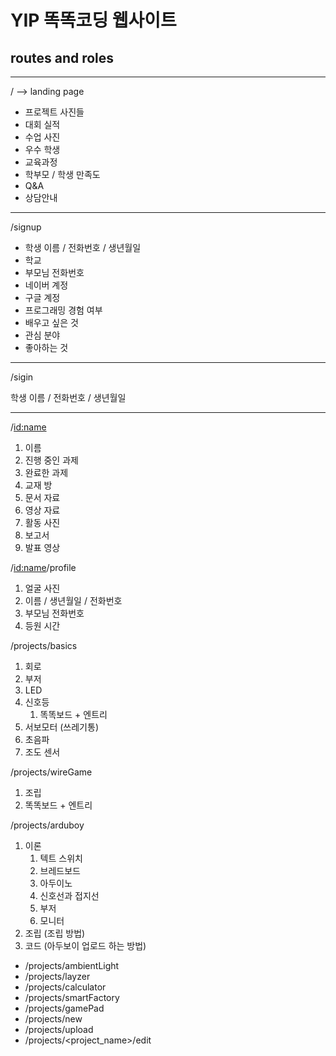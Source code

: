 # YIP 똑똑코딩 웹사이트 

## routes and roles
---
/ --> landing page

- 프로젝트 사진들 
- 대회 실적 
- 수업 사진 
- 우수 학생 
- 교육과정
- 학부모 / 학생 만족도
- Q&A 
- 상담안내 
---
/signup

- 학생 이름 / 전화번호 / 생년월일 
- 학교 
- 부모님 전화번호 
- 네이버 계정 
- 구글 계정 
- 프로그래밍 경험 여부 
- 배우고 싶은 것 
- 관심 분야 
- 좋아하는 것 
    

---
/sigin

학생 이름 / 전화번호 / 생년월일 

---
/<id:name> 

1. 이름 
2. 진행 중인 과제
3. 완료한 과제 
4. 교재 방
5. 문서 자료 
6. 영상 자료 
7. 활동 사진 
8. 보고서 
9. 발표 영상 

/<id:name>/profile

1. 얼굴 사진
2. 이름 / 생년월일 / 전화번호 
3. 부모님 전화번호 
4. 등원 시간 

/projects/basics

1. 회로 
2. 부저 
3. LED 
4. 신호등  
    1. 똑똑보드 + 엔트리 
5. 서보모터 (쓰레기통)
6. 초음파 
7. 조도 센서 

/projects/wireGame 

1. 조립 
2. 똑똑보드 + 엔트리 

/projects/arduboy
1. 이론 
    1. 텍트 스위치 
    2. 브레드보드 
    3. 아두이노 
    4. 신호선과 접지선 
    5. 부저 
    6. 모니터 
2. 조립 
    (조립 방법) 
3. 코드 
    (아두보이 업로드 하는 방법) 

- /projects/ambientLight
- /projects/layzer
- /projects/calculator
- /projects/smartFactory
- /projects/gamePad
- /projects/new
- /projects/upload
- /projects/<project_name>/edit 
                        


